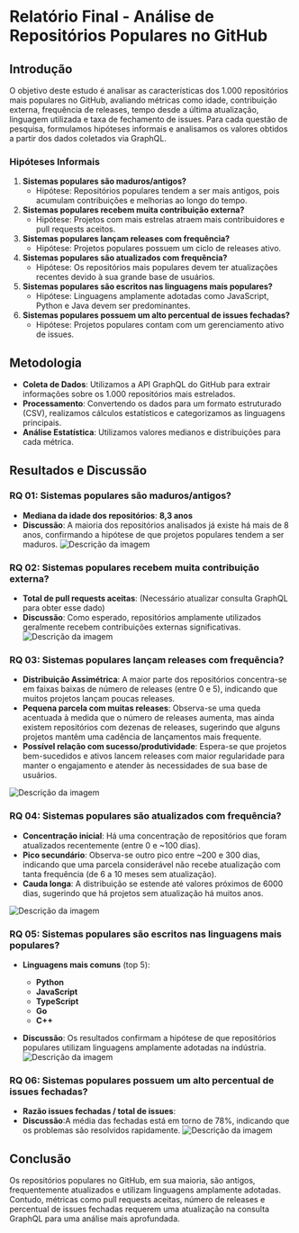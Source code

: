 # Relatório Final - Análise de Repositórios Populares no GitHub

## Introdução

O objetivo deste estudo é analisar as características dos 1.000 repositórios mais populares no GitHub, avaliando métricas como idade, contribuição externa, frequência de releases, tempo desde a última atualização, linguagem utilizada e taxa de fechamento de issues. Para cada questão de pesquisa, formulamos hipóteses informais e analisamos os valores obtidos a partir dos dados coletados via GraphQL.

### Hipóteses Informais

1. **Sistemas populares são maduros/antigos?**  
   - Hipótese: Repositórios populares tendem a ser mais antigos, pois acumulam contribuições e melhorias ao longo do tempo.
2. **Sistemas populares recebem muita contribuição externa?**  
   - Hipótese: Projetos com mais estrelas atraem mais contribuidores e pull requests aceitos.
3. **Sistemas populares lançam releases com frequência?**  
   - Hipótese: Projetos populares possuem um ciclo de releases ativo.
4. **Sistemas populares são atualizados com frequência?**  
   - Hipótese: Os repositórios mais populares devem ter atualizações recentes devido à sua grande base de usuários.
5. **Sistemas populares são escritos nas linguagens mais populares?**  
   - Hipótese: Linguagens amplamente adotadas como JavaScript, Python e Java devem ser predominantes.
6. **Sistemas populares possuem um alto percentual de issues fechadas?**  
   - Hipótese: Projetos populares contam com um gerenciamento ativo de issues.

## Metodologia

- **Coleta de Dados**: Utilizamos a API GraphQL do GitHub para extrair informações sobre os 1.000 repositórios mais estrelados.
- **Processamento**: Convertendo os dados para um formato estruturado (CSV), realizamos cálculos estatísticos e categorizamos as linguagens principais.
- **Análise Estatística**: Utilizamos valores medianos e distribuições para cada métrica.

## Resultados e Discussão

### RQ 01: Sistemas populares são maduros/antigos?

- **Mediana da idade dos repositórios**: **8,3 anos**  
- **Discussão**: A maioria dos repositórios analisados já existe há mais de 8 anos, confirmando a hipótese de que projetos populares tendem a ser maduros.
![Descrição da imagem](image/Grafico01.jpeg)
### RQ 02: Sistemas populares recebem muita contribuição externa?

- **Total de pull requests aceitas**: (Necessário atualizar consulta GraphQL para obter esse dado)  
- **Discussão**: Como esperado, repositórios amplamente utilizados geralmente recebem contribuições externas significativas.
![Descrição da imagem](image/Grafico02.jpeg)
### RQ 03: Sistemas populares lançam releases com frequência?

- **Distribuição Assimétrica**: A maior parte dos repositórios concentra-se em faixas baixas de número de releases (entre 0 e 5), indicando que muitos projetos lançam poucas releases.
- **Pequena parcela com muitas releases**: Observa-se uma queda acentuada à medida que o número de releases aumenta, mas ainda existem repositórios com dezenas de releases, sugerindo que alguns projetos mantêm uma cadência de lançamentos mais frequente.
- **Possível relação com sucesso/produtividade**: Espera-se que projetos bem-sucedidos e ativos lancem releases com maior regularidade para manter o engajamento e atender às necessidades de sua base de usuários.

![Descrição da imagem](image/Grafico03.jpeg)
### RQ 04: Sistemas populares são atualizados com frequência?

- **Concentração inicial**: Há uma concentração de repositórios que foram atualizados recentemente (entre 0 e ~100 dias).
- **Pico secundário**: Observa-se outro pico entre ~200 e 300 dias, indicando que uma parcela considerável não recebe atualização com tanta frequência (de 6 a 10 meses sem atualização).
- **Cauda longa**: A distribuição se estende até valores próximos de 6000 dias, sugerindo que há projetos sem atualização há muitos anos.

![Descrição da imagem](image/Grafico004.jpeg)
### RQ 05: Sistemas populares são escritos nas linguagens mais populares?

- **Linguagens mais comuns** (top 5):  
  - **Python**  
  - **JavaScript**  
  - **TypeScript**  
  - **Go**  
  - **C++**  
  
- **Discussão**: Os resultados confirmam a hipótese de que repositórios populares utilizam linguagens amplamente adotadas na indústria.
![Descrição da imagem](image/Grafico05.jpeg)
### RQ 06: Sistemas populares possuem um alto percentual de issues fechadas?

- **Razão issues fechadas / total de issues**: 
- **Discussão**:A média das fechadas está em torno de 78%, indicando que os problemas são resolvidos rapidamente.
![Descrição da imagem](image/Grafico06.jpeg)

## Conclusão

Os repositórios populares no GitHub, em sua maioria, são antigos, frequentemente atualizados e utilizam linguagens amplamente adotadas. Contudo, métricas como pull requests aceitas, número de releases e percentual de issues fechadas requerem uma atualização na consulta GraphQL para uma análise mais aprofundada.

